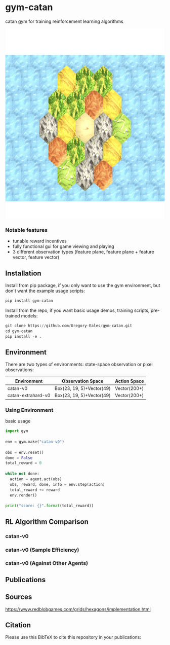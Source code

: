 # gym-catan
catan gym for training reinforcement learning algorithms

<img src="https://github.com/Gregory-Eales/gym-catan/blob/master/img/title_img.png" height="600" />

### Notable features

- tunable reward incentives
- fully functional gui for game viewing and playing
- 3 different observation types (feature plane, feature plane + feature vector, feature vector)

## Installation

Install from pip package, if you only want to use the gym environment, but don't want the example usage scripts:

```python
pip install gym-catan
```

Install from the repo, if you want basic usage demos, training scripts, pre-trained models:

```python
git clone https://github.com/Gregory-Eales/gym-catan.git
cd gym-catan
pip install -e .
```

## Environment

There are two types of environments: state-space observation or pixel observations:

|Environment|Observation Space|Action Space
|---|---|---|
|catan-v0|Box(23, 19, 5)+Vector(49)|Vector(200+)
|catan-extrahard-v0|Box(23, 19, 5)+Vector(49)|Vector(200+)


### Using Environment

basic usage

```python
import gym

env = gym.make("catan-v0")

obs = env.reset()
done = False
total_reward = 0

while not done:
  action = agent.act(obs)
  obs, reward, done, info = env.step(action)
  total_reward += reward
  env.render()

print("score: {}".format(total_reward))
```



## RL Algorithm Comparison


### catan-v0


### catan-v0 (Sample Efficiency)


### catan-v0 (Against Other Agents)


## Publications

## Sources

https://www.redblobgames.com/grids/hexagons/implementation.html


## Citation

Please use this BibTeX to cite this repository in your publications:

```

```
